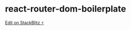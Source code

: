# react-router-dom-boilerplate

[Edit on StackBlitz ⚡️](https://stackblitz.com/edit/stackblitz-starters-cwmqqj)